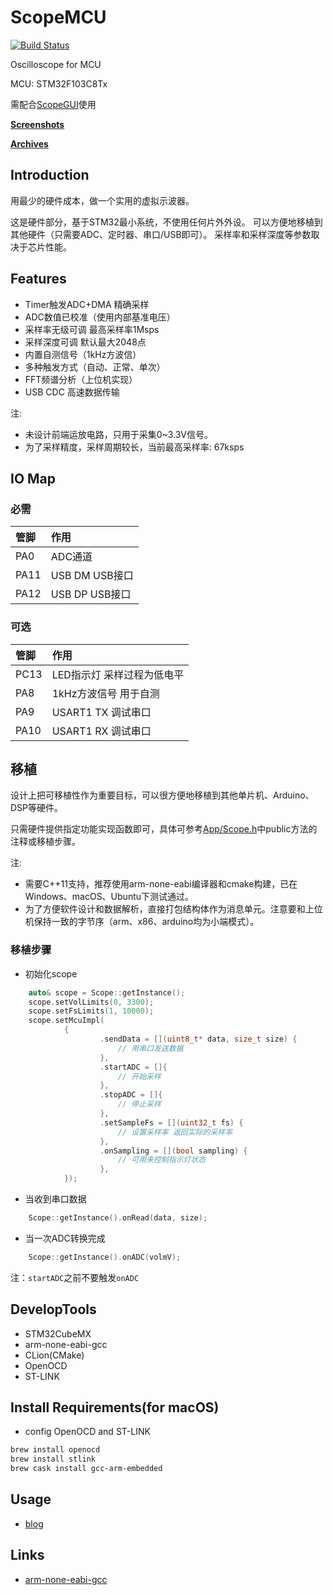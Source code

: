 # ScopeMCU

[![Build Status](https://github.com/shuai132/ScopeMCU/workflows/build/badge.svg)](https://github.com/shuai132/ScopeMCU/actions?workflow=build)

Oscilloscope for MCU

MCU: STM32F103C8Tx

需配合[ScopeGUI](https://github.com/shuai132/ScopeGUI)使用

**[Screenshots](https://github.com/shuai132/ScopeGUI/issues/1)**

**[Archives](https://github.com/shuai132/ScopeGUI/issues/2)**

## Introduction

用最少的硬件成本，做一个实用的虚拟示波器。

这是硬件部分，基于STM32最小系统，不使用任何片外外设。
可以方便地移植到其他硬件（只需要ADC、定时器、串口/USB即可）。
采样率和采样深度等参数取决于芯片性能。

## Features

* Timer触发ADC+DMA 精确采样
* ADC数值已校准（使用内部基准电压）
* 采样率无级可调 最高采样率1Msps
* 采样深度可调 默认最大2048点
* 内置自测信号（1kHz方波信）
* 多种触发方式（自动、正常、单次）
* FFT频谱分析（上位机实现）
* USB CDC 高速数据传输

注: 
* 未设计前端运放电路，只用于采集0~3.3V信号。
* 为了采样精度，采样周期较长，当前最高采样率: 67ksps

## IO Map

### 必需

| 管脚 | 作用 |
| :---- | :---- |
PA0  | ADC通道
PA11 | USB DM   USB接口
PA12 | USB DP   USB接口

### 可选

| 管脚 | 作用 |
| :---- | :---- |
PC13 | LED指示灯 采样过程为低电平
PA8  | 1kHz方波信号 用于自测
PA9  | USART1 TX 调试串口
PA10 | USART1 RX 调试串口

## 移植

设计上把可移植性作为重要目标，可以很方便地移植到其他单片机、Arduino、DSP等硬件。

只需硬件提供指定功能实现函数即可，具体可参考[App/Scope.h](App/Scope.h)中public方法的注释或移植步骤。

注: 
* 需要C++11支持，推荐使用arm-none-eabi编译器和cmake构建，已在Windows、macOS、Ubuntu下测试通过。
* 为了方便软件设计和数据解析，直接打包结构体作为消息单元。注意要和上位机保持一致的字节序（arm、x86、arduino均为小端模式）。

### 移植步骤

* 初始化scope
```cpp
    auto& scope = Scope::getInstance();
    scope.setVolLimits(0, 3300);
    scope.setFsLimits(1, 10000);
    scope.setMcuImpl(
            {
                    .sendData = [](uint8_t* data, size_t size) {
                        // 用串口发送数据
                    },
                    .startADC = []{
                        // 开始采样
                    },
                    .stopADC = []{
                        // 停止采样
                    },
                    .setSampleFs = [](uint32_t fs) {
                        // 设置采样率 返回实际的采样率
                    },
                    .onSampling = [](bool sampling) {
                        // 可用来控制指示灯状态
                    },
            });
```
* 当收到串口数据
```cpp
    Scope::getInstance().onRead(data, size);
```
* 当一次ADC转换完成  
```cpp
    Scope::getInstance().onADC(volmV);
```
注：`startADC`之前不要触发`onADC`

## DevelopTools

* STM32CubeMX
* arm-none-eabi-gcc
* CLion(CMake)
* OpenOCD
* ST-LINK

## Install Requirements(for macOS)

* config OpenOCD and ST-LINK
```bash
brew install openocd
brew install stlink
brew cask install gcc-arm-embedded
```

## Usage
* [blog](https://blog.csdn.net/u012456479/article/details/101543344)

## Links

* [arm-none-eabi-gcc](https://developer.arm.com/tools-and-software/open-source-software)

